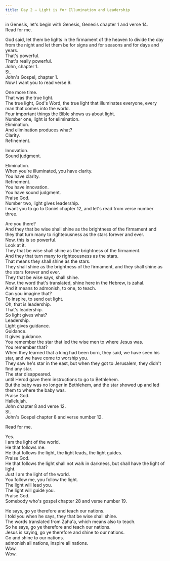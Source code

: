```yaml
---
title: Day 2 – Light is for Illumination and Leadership
---
```

 in Genesis, let's begin with Genesis, Genesis chapter 1 and verse 14.  
Read for me.  


  
 God said, let them be lights in the firmament of the heaven to divide the day from the night and let them be for signs and for seasons and for days and years.  
That's powerful.  
That's really powerful.  
John, chapter 1.  
St.  
John's Gospel, chapter 1.  
Now I want you to read verse 9.  


  
 One more time.  
That was the true light.  
The true light, God's Word, the true light that illuminates everyone, every man that comes into the world.  
Four important things the Bible shows us about light.  
 Number one, light is for elimination.  
Elimination.  
And elimination produces what?  
Clarity.  
Refinement.  


  
Innovation.  
 Sound judgment.  


  
Elimination.  
When you're illuminated, you have clarity.  
You have clarity.  
Refinement.  
You have innovation.  
You have sound judgment.  
 Praise God.  
Number two, light gives leadership.  
I want you to go to Daniel chapter 12, and let's read from verse number three.  


  
 Are you there?  
And they that be wise shall shine as the brightness of the firmament and they that turn many to righteousness as the stars forever and ever.  
Now, this is so powerful.  
Look at it.  
They that be wise shall shine as the brightness of the firmament.  
 And they that turn many to righteousness as the stars.  
That means they shall shine as the stars.  
They shall shine as the brightness of the firmament, and they shall shine as the stars forever and ever.  
They that be wise says, shall shine.  
Now, the word that's translated, shine here in the Hebrew, is zahal.  
 And it means to admonish, to one, to teach.  
Can you imagine that?  
To inspire, to send out light.  
Oh, that is leadership.  
That's leadership.  
So light gives what?  
Leadership.  
Light gives guidance.  
Guidance.  
It gives guidance.  
 You remember the star that led the wise men to where Jesus was.  
You remember that?  
When they learned that a king had been born, they said, we have seen his star, and we have come to worship you.  
They saw he's star in the east, but when they got to Jerusalem, they didn't find any star.  
The star disappeared.  
 until Herod gave them instructions to go to Bethlehem.  
But the baby was no longer in Bethlehem, and the star showed up and led them to where the baby was.  
Praise God.  
Hallelujah.  
John chapter 8 and verse 12.  
St.  
John's Gospel chapter 8 and verse number 12.  


  
 Read for me.  


  
Yes.  
I am the light of the world.  
He that follows me.  
 He that follows the light, the light leads, the light guides.  
Praise God.  
He that follows the light shall not walk in darkness, but shall have the light of light.  
Just I am the light of the world.  
You follow me, you follow the light.  
The light will lead you.  
The light will guide you.  
Praise God.  
Somebody who's gospel chapter 28 and verse number 19.  


  
 He says, go ye therefore and teach our nations.  
I told you when he says, they that be wise shall shine.  
The words translated from Zaha'a, which means also to teach.  
So he says, go ye therefore and teach our nations.  
Jesus is saying, go ye therefore and shine to our nations.  
Go and shine to our nations.  
 admonish all nations, inspire all nations.  
Wow.  
Wow.